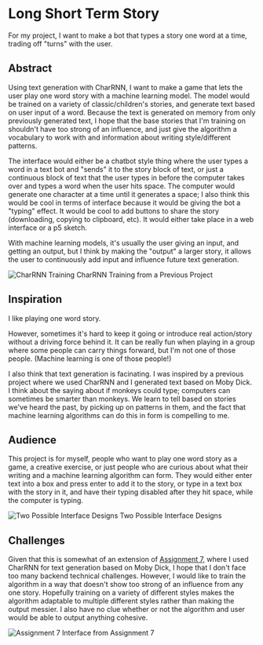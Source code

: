 # Long Short Term Story

For my project, I want to make a bot that types a story one word at a time, trading off "turns" with the user.

## Abstract
Using text generation with CharRNN, I want to make a game that lets the user play one word story with a machine learning model. The model would be trained on a variety of classic/children's stories, and generate text based on user input of a word. Because the text is generated on memory from only previously generated text, I hope that the base stories that I'm training on shouldn't have too strong of an influence, and just give the algorithm a vocabulary to work with and information about writing style/different patterns.

The interface would either be a chatbot style thing where the user types a word in a text bot and "sends" it to the story block of text, or just a continuous block of text that the user types in before the computer takes over and types a word when the user hits space. The computer would generate one character at a time until it generates a space; I also think this would be cool in terms of interface because it would be giving the bot a "typing" effect. It would be cool to add buttons to share the story (downloading, copying to clipboard, etc). It would either take place in a web interface or a p5 sketch.

With machine learning models, it's usually the user giving an input, and getting an output, but I think by making the "output" a larger story, it allows the user to continuously add input and influence future text generation.

![CharRNN Training](https://i.imgur.com/moo827X.png)
CharRNN Training from a Previous Project

## Inspiration
I like playing one word story.

However, sometimes it's hard to keep it going or introduce real action/story without a driving force behind it. It can be really fun when playing in a group where some people can carry things forward, but I'm not one of those people. (Machine learning is one of those people!)

I also think that text generation is facinating. I was inspired by a previous project where we used CharRNN and I generated text based on Moby Dick. I think about the saying about if monkeys could type; computers can sometimes be smarter than monkeys. We learn to tell based on stories we've heard the past, by picking up on patterns in them, and the fact that machine learning algorithms can do this in form is compelling to me.

## Audience
This project is for myself, people who want to play one word story as a game, a creative exercise, or just people who are curious about what their writing and a machine learning algorithm can form. They would either enter text into a box and press enter to add it to the story, or type in a text box with the story in it, and have their typing disabled after they hit space, while the computer is typing.

![Two Possible Interface Designs](https://imgur.com/kiRzUgi.png)
Two Possible Interface Designs

## Challenges
Given that this is somewhat of an extension of [Assignment 7,](https://github.com/kylewenchang/MLforArts/blob/main/Assignment7.md) where I used CharRNN for text generation based on Moby Dick, I hope that I don't face too many backend technical challenges. However, I would like to train the algorithm in a way that doesn't show too strong of an influence from any one story. Hopefully training on a variety of different styles makes the algorithm adaptable to multiple different styles rather than making the output messier. I also have no clue whether or not the algorithm and user would be able to output anything cohesive.

![Assignment 7](https://camo.githubusercontent.com/ce3f14888c73f4964dac3e290e9dda047a45ef9a5c54e7308fa737fb9257f2f8/68747470733a2f2f692e696d6775722e636f6d2f654f6262516c4b2e706e67)
Interface from Assignment 7
